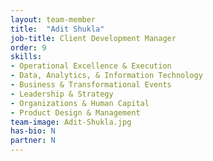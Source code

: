 ```yaml
---
layout: team-member
title:  "Adit Shukla"
job-title: Client Development Manager
order: 9
skills:
- Operational Excellence & Execution
- Data, Analytics, & Information Technology
- Business & Transformational Events
- Leadership & Strategy 
- Organizations & Human Capital
- Product Design & Management
team-image: Adit-Shukla.jpg
has-bio: N
partner: N
---
```

